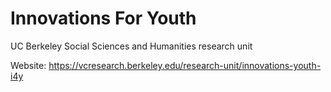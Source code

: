 # Innovations For Youth
UC Berkeley Social Sciences and Humanities research unit

Website: https://vcresearch.berkeley.edu/research-unit/innovations-youth-i4y
